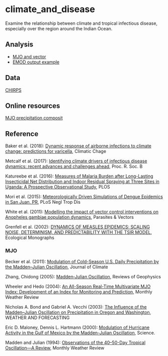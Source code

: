 # climate_and_disease
Examine the relationship between climate and tropical infectious disease, especially over the region around the Indian Ocean.

## Analysis

* [MJO and vector](MJO_and_vector/MJO_and_vector.ipynb)
* [EMOD output example](EMOD/1_Malaria_Sandbox_run2/output/EMOD_output.ipynb)

## Data

[CHIRPS](http://chg.geog.ucsb.edu/data/chirps/)

## Online resources

[MJO precipitation composit](http://www.cpc.ncep.noaa.gov/products/precip/CWlink/MJO/Composites/Tropical/precip.shtml)

## Reference

Baker et al. (2018): [Dynamic response of airborne infections to climate change: predictions for varicella](https://doi.org/10.1007/s10584-018-2204-4), Climatic Chage

Metcalf et al. (2017): [Identifying climate drivers of infectious disease dynamics: recent advances and challenges ahead](https://doi.org/10.1098/rspb.2017.0901), Proc. R. Soc. B

Katureebe et al. (2016): [Measures of Malaria Burden after Long-Lasting Insecticidal Net Distribution and Indoor Residual Spraying at Three Sites in Uganda: A Prospective Observational Study](https://doi.org/10.1371/journal.pmed.1002167), PLOS

Mori et al. (2015): [Meteorologically Driven Simulations of Dengue Epidemics in San Juan, PR](https://doi.org/10.1371/journal.pntd.0004002), PLoS Negl Trop Dis

White et al. (2011): [Modelling the impact of vector control interventions on Anopheles gambiae population dynamics](https://doi.org/10.1186/1756-3305-4-153), Parasites & Vectors

Grenfell et al. (2002): <a href="https://doi.org/10.1890/0012-9615(2002)072[0185:DOMESN]2.0.CO;2">DYNAMICS OF MEASLES EPIDEMICS: SCALING NOISE, DETERMINISM, AND PREDICTABILITY WITH THE TSIR MODEL</a>, Ecological Monographs

### MJO 

Becker et al. (2011): [Modulation of Cold-Season U.S. Daily Precipitation by the Madden–Julian Oscillation](https://doi.org/10.1175/2011JCLI4018.1), Journal of Climate

Zhang, Chidong (2005): [Madden‐Julian Oscillation](https://agupubs.onlinelibrary.wiley.com/doi/abs/10.1029/2004RG000158), Reviews of Geophysics

Wheeler and Hedo (2004): <a href="https://doi.org/10.1175/1520-0493(2004)132<1917:AARMMI>2.0.CO;2">An All-Season Real-Time Multivariate MJO Index: Development of an Index for Monitoring and Prediction</a>, Monthly Weather Review

Nicholas A. Bond and Gabriel A. Vecchi (2003): <a href="https://doi.org/10.1175/1520-0434(2003)018<0600:TIOTMO>2.0.CO;2">The Influence of the Madden–Julian Oscillation on Precipitation in Oregon and Washington</a>, WEATHER AND FORECASTING


Eric D. Maloney, Dennis L. Hartmann (2000): [Modulation of Hurricane Activity in the Gulf of Mexico by the Madden-Julian Oscillation](http://science.sciencemag.org/content/287/5460/2002), Science.

Madden and Julian (1994): <a href="https://doi.org/10.1175/1520-0493(1994)122<0814:OOTDTO>2.0.CO;2">Observations of the 40–50-Day Tropical Oscillation—A Review</a>, Monthly Weather Review
